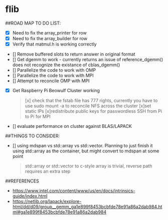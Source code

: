 # flib

##ROAD MAP TO DO LIST:
- [x] Need to fix the array_printer for row
- [x] Need to fix the array_builder for row
- [x] Verify that matmul.h is working correctly 
- [] Remove buffered slots to return answer in original format
- [] Get dgemm to work - currently returns an issue of reference_dgemm() does not recognize the existance of cblas_dgemm()
- [] Parallelize the code to work with OMP
- [] Parallelize the code to work with MPI
- [] Attempt to reconcile OMP with MPI
- [x] Get Raspberry Pi Beowulf Cluster working
    >[x] check that the fstab file has 777 rights, currently you have to use sudo mount -a to 
     reconcile NFS across the cluster
    >[x]set static IPs
    >[x]redistribute public keys for passwordless SSH from Pi to Pi for MPI
- [] evaluate performance on cluster against BLAS/LAPACK


##THINGS TO CONSIDER:
- [] using mdspan vs std::array vs std::vector. Planning to just finish it using std::array as the container, but might convert to mdspan at some point
    > std::array or std::vector to c-style array is trivial, reverse path requires an extra step

##REFERENCES
- https://www.intel.com/content/www/us/en/docs/intrinsics-guide/index.html
- https://netlib.org/lapack/explore-html/dd/d09/group__gemm_ga1e899f8453bcbfde78e91a86a2dab984.html#ga1e899f8453bcbfde78e91a86a2dab984